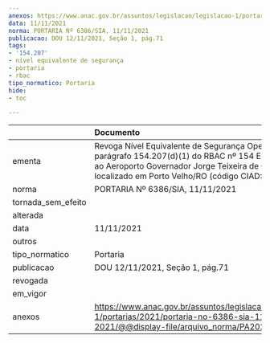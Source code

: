 ```yaml
---
anexos: https://www.anac.gov.br/assuntos/legislacao/legislacao-1/portarias/2021/portaria-no-6386-sia-11-11-2021/@@display-file/arquivo_norma/PA2021-6386.pdf
data: 11/11/2021
norma: PORTARIA Nº 6386/SIA, 11/11/2021
publicacao: DOU 12/11/2021, Seção 1, pág.71
tags:
- '154.207'
- nível equivalente de segurança
- portaria
- rbac
tipo_normatico: Portaria
hide: 
- toc 
 
---
```


|                    | Documento                                                                                                                                                                                                      |
|:-------------------|:---------------------------------------------------------------------------------------------------------------------------------------------------------------------------------------------------------------|
| ementa             | Revoga Nível Equivalente de Segurança Operacional ao parágrafo 154.207(d)(1) do RBAC nº 154 Emenda 07, ao Aeroporto Governador Jorge Teixeira de Oliveira, localizado em Porto Velho/RO (código CIAD: RO0001). |
| norma              | PORTARIA Nº 6386/SIA, 11/11/2021                                                                                                                                                                               |
| tornada_sem_efeito |                                                                                                                                                                                                                |
| alterada           |                                                                                                                                                                                                                |
| data               | 11/11/2021                                                                                                                                                                                                     |
| outros             |                                                                                                                                                                                                                |
| tipo_normatico     | Portaria                                                                                                                                                                                                       |
| publicacao         | DOU 12/11/2021, Seção 1, pág.71                                                                                                                                                                                |
| revogada           |                                                                                                                                                                                                                |
| em_vigor           |                                                                                                                                                                                                                |
| anexos             | https://www.anac.gov.br/assuntos/legislacao/legislacao-1/portarias/2021/portaria-no-6386-sia-11-11-2021/@@display-file/arquivo_norma/PA2021-6386.pdf                                                           |